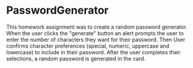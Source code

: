 # PasswordGenerator
This homework assignment was to create a random password generator.
When the user clicks the "generate" button an alert prompts the user to enter the number of characters they want for their password.
Then User confirms character preferences (special, numeric, uppercase and lowercase) to include in their password.
After the user completes their selections, a random password is generated in the card. 
